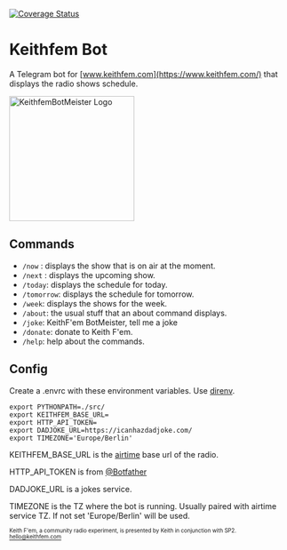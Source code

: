 [![Coverage Status](https://coveralls.io/repos/github/mazzi/keithfembot/badge.svg?branch=main)](https://coveralls.io/github/mazzi/keithfembot?branch=main)

# Keithfem Bot
A Telegram bot for [www.keithfem.com](https://www.keithfem.com/) that displays the radio shows schedule.

<img src="https://user-images.githubusercontent.com/121728/206558417-2ce25cec-53f7-480a-82a7-8637dc77f555.jpeg" width="225" alt="KeithfemBotMeister Logo" />

## Commands
* `/now` : displays the show that is on air at the moment.
* `/next` : displays the upcoming show.
* `/today`: displays the schedule for today.
* `/tomorrow`: displays the schedule for tomorrow.
* `/week`: displays the shows for the week.
* `/about`: the usual stuff that an about command displays.
* `/joke`: KeithF'em BotMeister, tell me a joke
* `/donate`: donate to Keith F'em.
* `/help`: help about the commands.

## Config
Create a .envrc with these environment variables. Use [direnv](https://direnv.net/).

```
export PYTHONPATH=./src/
export KEITHFEM_BASE_URL=
export HTTP_API_TOKEN=
export DADJOKE_URL=https://icanhazdadjoke.com/
export TIMEZONE='Europe/Berlin'
```

KEITHFEM_BASE_URL is the [airtime](https://www.airtime.pro/) base url of the radio.

HTTP_API_TOKEN is from [@Botfather](https://web.telegram.org/#/im?p=@BotFather)

DADJOKE_URL is a jokes service.

TIMEZONE is the TZ where the bot is running. Usually paired with airtime service TZ. If not set 'Europe/Berlin' will be used.


<sub><sup>Keith F'em, a community radio experiment, is presented by Keith in conjunction with SP2. hello@keithfem.com</sup></sub>
